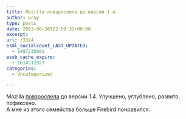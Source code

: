 ```yaml
---
title: Mozilla повзрослела до версии 1.4.
author: Gray
type: posts
date: 2003-06-30T22:59:31+00:00
excerpt:
url: /3324
esml_socialcount_LAST_UPDATED:
  - 1497235081
essb_cache_expire:
  - 1614512927
categories:
  - Uncategorized

---
```








Mozilla <a href="http://www.mozilla.org/releases/#1.4" target="_blank">повзрослела</a> до версии 1.4. Улучшено, углублено, развито, пофиксено.  
А мне из этого семейства больше Firebird понравился.